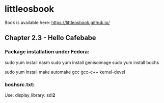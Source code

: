 # littleosbook

Book is available here: https://littleosbook.github.io/

## Chapter 2.3 - Hello Cafebabe

### Package installation under Fedora:

sudo yum install nasm
sudo yum install genisoimage
sudo yum install bochs

sudo yum install make automake gcc gcc-c++ kernel-devel


### boshsrc.txt:

Use: display_library: sdl**2**



